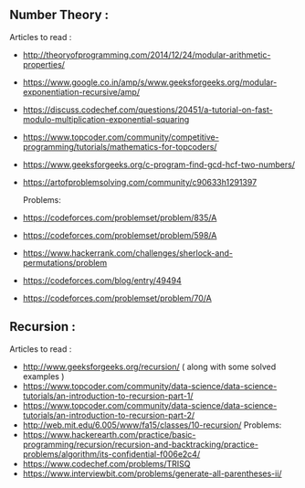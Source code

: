 ## Number Theory :
Articles to read :
- http://theoryofprogramming.com/2014/12/24/modular-arithmetic-properties/
- https://www.google.co.in/amp/s/www.geeksforgeeks.org/modular-exponentiation-recursive/amp/
- https://discuss.codechef.com/questions/20451/a-tutorial-on-fast-modulo-multiplication-exponential-squaring
- https://www.topcoder.com/community/competitive-programming/tutorials/mathematics-for-topcoders/
- https://www.geeksforgeeks.org/c-program-find-gcd-hcf-two-numbers/
- https://artofproblemsolving.com/community/c90633h1291397

  Problems:
- https://codeforces.com/problemset/problem/835/A
- https://codeforces.com/problemset/problem/598/A
- https://www.hackerrank.com/challenges/sherlock-and-permutations/problem
- https://codeforces.com/blog/entry/49494
- https://codeforces.com/problemset/problem/70/A

## Recursion :

  Articles to read :
- http://www.geeksforgeeks.org/recursion/    ( along with some solved examples )
- https://www.topcoder.com/community/data-science/data-science-tutorials/an-introduction-to-recursion-part-1/
- https://www.topcoder.com/community/data-science/data-science-tutorials/an-introduction-to-recursion-part-2/
- http://web.mit.edu/6.005/www/fa15/classes/10-recursion/
  Problems:
- https://www.hackerearth.com/practice/basic-programming/recursion/recursion-and-backtracking/practice-problems/algorithm/its-confidential-f006e2c4/
- https://www.codechef.com/problems/TRISQ
- https://www.interviewbit.com/problems/generate-all-parentheses-ii/


